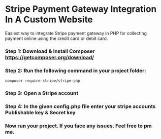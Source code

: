 # Stripe Payment Gateway Integration In A Custom Website
Easiest way to integrate Stripe payment gateway in PHP for collecting payment online using the credit card or debit card.

### Step 1: Download & Install Composer https://getcomposer.org/download/
### Step 2: Run the following command in your project folder:
```
composer require stripe/stripe-php
```
### Step 3: Open a Stripe account
### Step 4: In the given config.php file enter your stripe accounts Publishable key & Secret key

### Now run your project. If you face any issues. Feel free to pm me.

